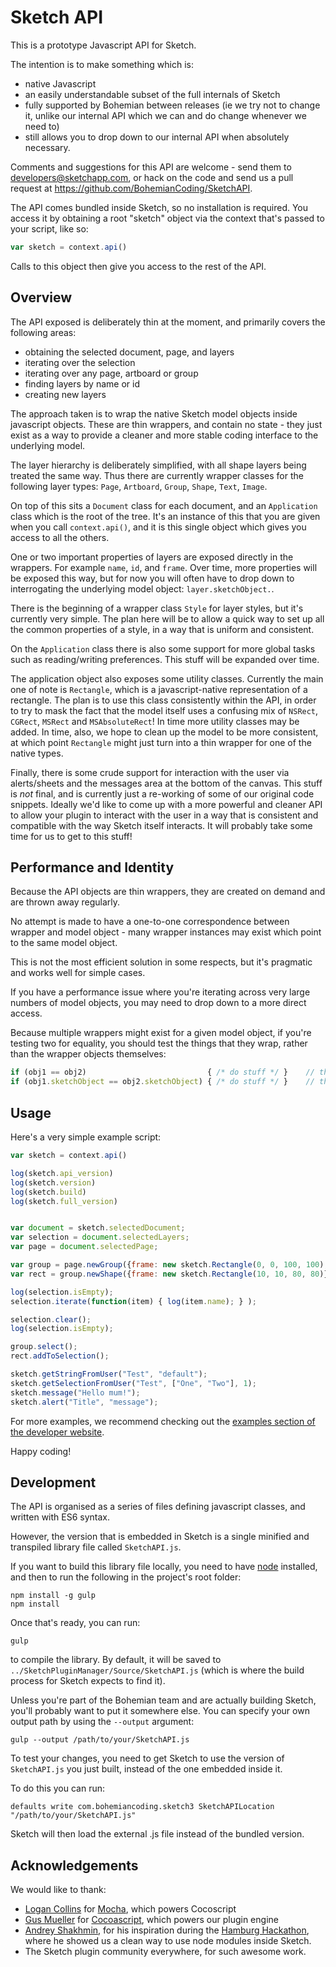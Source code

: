 # Sketch API

This is a prototype Javascript API for Sketch.

The intention is to make something which is:

- native Javascript
- an easily understandable subset of the full internals of Sketch
- fully supported by Bohemian between releases (ie we try not to change it, unlike our internal API which we can and do change whenever we need to)
- still allows you to drop down to our internal API when absolutely necessary.

Comments and suggestions for this API are welcome - send them to developers@sketchapp.com, or hack on the code and send us a pull request at https://github.com/BohemianCoding/SketchAPI.

The API comes bundled inside Sketch, so no installation is required. You access it by obtaining a root "sketch" object via the context that's passed to your script, like so:

```javascript
var sketch = context.api()
```

Calls to this object then give you access to the rest of the API.


## Overview

The API exposed is deliberately thin at the moment, and primarily covers the following areas:

- obtaining the selected document, page, and layers
- iterating over the selection
- iterating over any page, artboard or group
- finding layers by name or id
- creating new layers

The approach taken is to wrap the native Sketch model objects inside javascript objects. These are thin wrappers, and contain no state - they just exist as a way to provide a cleaner and more stable coding interface to the underlying model.

The layer hierarchy is deliberately simplified, with all shape layers being treated the same way. Thus there are currently wrapper classes for the following layer types: `Page`, `Artboard`, `Group`, `Shape`, `Text`, `Image`.

On top of this sits a `Document` class for each document, and an `Application` class which is the root of the tree. It's an instance of this that you are given when you call `context.api()`, and it is this single object which gives you access to all the others.

One or two important properties of layers are exposed directly in the wrappers. For example `name`, `id`, and `frame`. Over time, more properties will be exposed this way, but for now you will often have to drop down to interrogating the underlying model object: `layer.sketchObject.`.

There is the beginning of a wrapper class `Style` for layer styles, but it's currently very simple. The plan here will be to allow a quick way to set up all the common properties of a style, in a way that is uniform and consistent.

On the `Application` class there is also some support for more global tasks such as reading/writing preferences. This stuff will be expanded over time.

The application object also exposes some utility classes. Currently the main one of note is `Rectangle`, which is a javascript-native representation of a rectangle. The plan is to use this class consistently within the API, in order to try to mask the fact that the model itself uses a confusing mix of `NSRect`, `CGRect`,  `MSRect` and `MSAbsoluteRect`! In time more utility classes may be added. In time, also, we hope to clean up the model to be more consistent, at which point `Rectangle` might just turn into a thin wrapper for one of the native types.

Finally, there is some crude support for interaction with the user via alerts/sheets and the messages area at the bottom of the canvas. This stuff is *not* final, and is currently just a re-working of some of our original code snippets. Ideally we'd like to come up with a more powerful and cleaner API to allow your plugin to interact with the user in a way that is consistent and compatible with the way Sketch itself interacts. It will probably take some time for us to get to this stuff!


## Performance and Identity

Because the API objects are thin wrappers, they are created on demand and are thrown away regularly.

No attempt is made to have a one-to-one correspondence between wrapper and model object - many wrapper instances may exist which point to the same model object.

This is not the most efficient solution in some respects, but it's pragmatic and works well for simple cases.

If you have a performance issue where you're iterating across very large numbers of model objects, you may need to drop down to a more direct access.

Because multiple wrappers might exist for a given model object, if you're testing two for equality, you should test the things that they wrap, rather than the wrapper objects themselves:

```javascript
if (obj1 == obj2)                           { /* do stuff */ }    // this is probably not what you meant
if (obj1.sketchObject == obj2.sketchObject) { /* do stuff */ }    // this is better - both wrappers might represent the same object
```


## Usage

Here's a very simple example script:

```javascript
var sketch = context.api()

log(sketch.api_version)
log(sketch.version)
log(sketch.build)
log(sketch.full_version)


var document = sketch.selectedDocument;
var selection = document.selectedLayers;
var page = document.selectedPage;

var group = page.newGroup({frame: new sketch.Rectangle(0, 0, 100, 100), name:"Test"});
var rect = group.newShape({frame: new sketch.Rectangle(10, 10, 80, 80)});

log(selection.isEmpty);
selection.iterate(function(item) { log(item.name); } );

selection.clear();
log(selection.isEmpty);

group.select();
rect.addToSelection();

sketch.getStringFromUser("Test", "default");
sketch.getSelectionFromUser("Test", ["One", "Two"], 1);
sketch.message("Hello mum!");
sketch.alert("Title", "message");
```

For more examples, we recommend checking out the [examples section of the developer website](http://developer.sketchapp.com/examples/).

Happy coding!


## Development

The API is organised as a series of files defining javascript classes, and written with ES6 syntax.

However, the version that is embedded in Sketch is a single minified and transpiled library file called `SketchAPI.js`.

If you want to build this library file locally, you need to have [node](https://nodejs.org) installed, and then to run the following in the project's root folder:

```
npm install -g gulp
npm install
```

Once that's ready, you can run:

```
gulp
```

to compile the library. By default, it will be saved to `../SketchPluginManager/Source/SketchAPI.js` (which is where the build process for Sketch expects to find it). 

Unless you're part of the Bohemian team and are actually building Sketch, you'll probably want to put it somewhere else. You can specify your own output path by using the `--output` argument:

```
gulp --output /path/to/your/SketchAPI.js
```

To test your changes, you need to get Sketch to use the version of `SketchAPI.js` you just built, instead of the one embedded inside it.

To do this you can run:

```
defaults write com.bohemiancoding.sketch3 SketchAPILocation "/path/to/your/SketchAPI.js"
```

Sketch will then load the external .js file instead of the bundled version.


## Acknowledgements

We would like to thank:

- [Logan Collins](https://github.com/logancollins) for [Mocha](https://github.com/logancollins/Mocha), which powers Cocoscript
- [Gus Mueller](https://github.com/ccgus) for [Cocoascript](https://github.com/ccgus/CocoaScript), which powers our plugin engine
- [Andrey Shakhmin](https://github.com/turbobabr), for his inspiration during the [Hamburg Hackathon](http://designtoolshackday.com), where he showed us a clean way to use node modules inside Sketch.
- The Sketch plugin community everywhere, for such awesome work.
